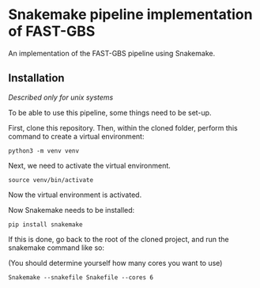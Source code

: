 # Snakemake pipeline implementation of FAST-GBS

An implementation of the FAST-GBS pipeline using Snakemake.

## Installation

*Described only for unix systems*

To be able to use this pipeline, some things need to be set-up.

First, clone this repository. Then, within the cloned folder, perform this command to create a virtual environment:

```
python3 -m venv venv
```

Next, we need to activate the virtual environment.

```
source venv/bin/activate
```

Now the virtual environment is activated.

Now Snakemake needs to be installed:

```
pip install snakemake
```

If this is done, go back to the root of the cloned project, and run the snakemake command like so:

(You should determine yourself how many cores you want to use)

```
Snakemake --snakefile Snakefile --cores 6
```
